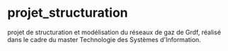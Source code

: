 # projet_structuration

projet de structuration et modélisation du réseaux de gaz de Grdf, réalisé dans le cadre du master Technologie des Systèmes d'Information.
